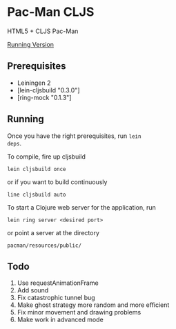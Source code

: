 # Pac-Man CLJS

HTML5 + CLJS Pac-Man

[Running Version](http://pacman.edgemon.org)

## Prerequisites

* Leiningen 2
* [lein-cljsbuild "0.3.0"]
* [ring-mock "0.1.3"]


## Running

Once you have the right prerequisites, run <code>lein deps</code>. 

To compile, fire up cljsbuild

	lein cljsbuild once

or if you want to build continuously 

	line cljsbuild auto 

To start a Clojure web server for the application, run

    lein ring server <desired port>
   
or point a server at the directory

	pacman/resources/public/

## Todo
1. Use requestAnimationFrame
2. Add sound
3. Fix catastrophic tunnel bug
4. Make ghost strategy more random and more efficient
5. Fix minor movement and drawing problems
6. Make work in advanced mode
